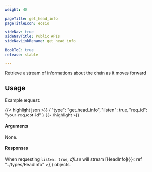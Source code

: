 ```yaml
---
weight: 40

pageTitle: get_head_info
pageTitleIcon: eosio

sideNav: true
sideNavTitle: Public APIs
sideNavLinkRename: get_head_info

BookToC: true
release: stable

---
```


Retrieve a stream of informations about the chain as it moves forward

## Usage

Example request:

{{< highlight json >}}
{
  "type": "get_head_info",
  "listen": true,
  "req_id": "your-request-id"
}
{{< /highlight >}}


#### Arguments

None.

#### Responses

When requesting `listen: true`, _dfuse_ will stream [HeadInfo]({{< ref "../types/HeadInfo" >}}) objects.